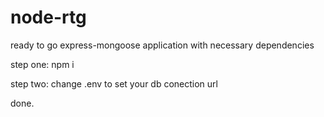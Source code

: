 # node-rtg
ready to go express-mongoose application with necessary dependencies

step one:
npm i

step two:
change .env to set your db conection url

done.
